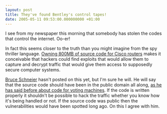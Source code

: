 ```yaml
---
layout: post
title: They've found Bentley's control tapes!
date: 2005-05-11 09:53:00.000000000 +01:00
---
```

I see from my newspaper this morning that somebody has stolen the codes that control the internet. Oo-er!

In fact this seems closer to the truth than you might imagine from the spy thriller language. <a href="http://www.theregister.co.uk/2005/05/10/cisco_hack_investigation/">Owning 800MB of source code for Cisco routers</a> makes it conceivable that hackers could find exploits that would allow them to capture and decrypt traffic that would give them access to supposedly secure computer systems.

<a href="http://www.schneier.com/blog/">Bruce Schneier</a> hasn't posted on this yet, but I'm sure he will. He will say that the source code should have been in the public domain all along, <a href="http://www.schneier.com/blog/archives/2004/11/the_problem_wit.html">as he has said before about code for voting machines</a>. If the code is written properly it shouldn't be possible to hack the traffic whether you know how it's being handled or not. If the source code was public then the vulnerabilities would have been spotted long ago. On this I agree with him.
